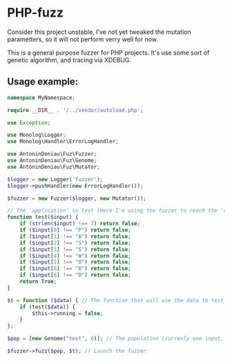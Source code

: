PHP-fuzz
========

Consider this project unstable, I've not yet tweaked the mutation parametters, 
so it will not perform verry well for now. 

This is a general purpose fuzzer for PHP projects.
It's use some sort of genetic algorithm, and tracing via XDEBUG.

Usage example:
--------------

```PHP
namespace MyNamespace;

require __DIR__ . '/../vendor/autoload.php';

use Exception;

use Monolog\Logger;
use Monolog\Handler\ErrorLogHandler;

use AntoninDeniau\Fuz\Fuzzer;
use AntoninDeniau\Fuz\Genome;
use AntoninDeniau\Fuz\Mutator;

$logger = new Logger('fuzzer');
$logger->pushHandler(new ErrorLogHandler());

$fuzzer = new Fuzzer($logger, new Mutator());

// The 'application' to test (Here I'm using the fuzzer to reach the 'return true')
function test($input) {
    if (strlen($input) !== 7) return false;
    if ($input[0] !== "P") return false;
    if ($input[1] !== "A") return false;
    if ($input[2] !== "S") return false;
    if ($input[3] !== "S") return false;
    if ($input[4] !== "W") return false;
    if ($input[5] !== "O") return false;
    if ($input[6] !== "R") return false;
    if ($input[6] !== "D") return false;
    return True;
}

$t = function ($data) { // The function that will use the data to test the application
    if (test($data)) {
        $this->running = false;
    }
};

$pop = [new Genome("test", 0)]; // The population (currenly one input, with 0 fitness)

$fuzzer->fuzz($pop, $t); // Launch the fuzzer
```
